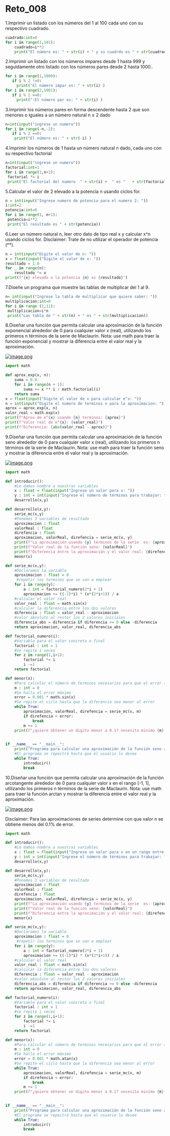 # Reto_008
1.Imprimir un listado con los números del 1 al 100 cada uno con su respectivo cuadrado.
```python
cuadrado:int=0
for i in range(1,101):
    cuadrado=i**2
    print("El número es: " + str(i) + " y su cuadrdo es " + str(cuadrado))  
```

2.Imprimir un listado con los números impares desde 1 hasta 999 y seguidamente otro listado con los números pares desde 2 hasta 1000..
```python
for i in range(1,1000):
   if i % 2 !=0:
     print("El número impar es: " + str(i) )  
for i in range(2,1001):
   if i % 2 ==0:
     print("-El número par es: " + str(i) )  
```

3.Imprimir los números pares en forma descendente hasta 2 que son menores o iguales a un número natural n ≥ 2 dado
```python
n=int(input("ingrese un numero"))
for i in range(-n,-2): 
   if i % 2 ==0:
    print("El número es: " + str(-i) )  
```

4.Imprimir los números de 1 hasta un número natural n dado, cada uno con su respectivo factorial
```python
n=int(input("ingrese un numero"))
factorial:int=1
for i in range(1,n+1): 
 factorial *= i
 print("El factorial del numero  " + str(i) +  " es "   + str(factorial)) 
```

5.Calcular el valor de 2 elevado a la potencia n usando ciclos for.
```python
n = int(input("Ingrese numero de potencia para el numero 2: "))
i:int=2
potencia:int=0
for i in range(1, n+1):
 potencia=i**2
 print("El resultado es " + str(potencia)) 
```

6.Leer un número natural n, leer otro dato de tipo real x y calcular x^n usando ciclos for. Disclaimer: Trate de no utilizar el operador de potencia (**).
```python
n = int(input("Digite el valor de n: "))
x = float(input("Digite el valor de x: "))
resultado = 1.0
for _ in range(n):
    resultado *= x
print(f"{x} elevado a la potencia {n} es {resultado}")
```
7.Diseñe un programa que muestre las tablas de multiplicar del 1 al 9.
```python
n= int(input("Ingrese la tabla de multiplicar que quiere saber: "))
multiplicacion:int=0
for i in range (1,11):
 multiplicacion=i*n
 print("Las tabla de " + str(n) + " es " + str(multiplicacion)) 
```

8.Diseñar una función que permita calcular una aproximación de la función exponencial alrededor de 0 para cualquier valor x (real), utilizando los primeros n términos de la serie de Maclaurin. Nota: use math para traer la función exponencial y mostrar la diferencia entre el valor real y la aproximación.

[![image.png](https://i.postimg.cc/brc6HGX7/image.png)](https://postimg.cc/hzsbKtts)
```python
import math

def aprox_exp(x, n):
    suma = 0.0
    for i in range(n + 1):
        suma += x ** i / math.factorial(i)
    return suma
x = float(input("Digite el valor de x para calcular e^x: "))
n = int(input("Digite el numero de terminos n para la aproximacion: "))
aprox = aprox_exp(x, n)
valor_real = math.exp(x)
print(f"Aprox de e^{x} usando {n} terminos: {aprox}")
print(f"Valor real de e^{x}: {valor_real}")
print(f"Diferencia: {abs(valor_real - aprox)}")
```
9.Diseñar una función que permita calcular una aproximación de la función seno alrededor de 0 para cualquier valor x (real), utilizando los primeros n términos de la serie de Maclaurin. Nota: use math para traer la función seno y mostrar la diferencia entre el valor real y la aproximación.

[![image.png](https://i.postimg.cc/v8rXwZwm/image.png)](https://postimg.cc/MXG1yxTk)

```python
import math

def introducir():
    #Le damos nombre a nuestras variables
    x : float = float(input("Ingrese un valor para x: "))
    y : int = int(input("Ingrese el número de términos para trabajar: "))
    desarrollo(x,y)

def desarrollo(x,y):
    serie_mc(x,y)
    #Ponemos 3 variables de resultado
    aproximacion : float
    valorReal : float
    direfencia : float
    aproximacion, valorReal, direfencia = serie_mc(x, y)
    print(f"La aproximación usando {y} términos de la serie  es: {aproximacion}")
    print(f"Valor real de la función seno: {valorReal}")
    print(f"Diferencia entre la aproximación y el valor real: {direfencia}")
    menor(x)

def serie_mc(x,y):
    #Declaramos la variable
    aproximacion : float = 0
     #repetir los terminos que se van a emplear
    for i in range(y):
        a : int = factorial_numero(2*i + 1)
        aproximacion += ((-1)*i) * (x*(2*i+1)) / a
    #calcular el valor real
    valor_real : float = math.sin(x)
    #calcular la diferencia entre los dos valores
    diferencia : float = valor_real - aproximacion
    #valor absoluto al restar los 2 valores iniciales
    diferencia_abs = diferencia if diferencia >= 0 else -diferencia
    return aproximacion, valor_real, diferencia_abs

def factorial_numero(i):
    #Variable para el valor concreto o final
    factorial : int = 1
    #se repite i veces
    for z in range(1,i+1):
        factorial *= i
        i -=1
    return factorial

def menor(x):
    #Para calcular el número de terminos necesarios para que el error sea menor al 0.1%
    m : int = 0
    #Se halla el error máximo
    error = 0.001 * math.sin(x)
    #Se repite el ciclo hasta que la diferencia sea menor al error
    while True:
        aproximacion, valorReal, direfencia = serie_mc(x, m)
        if direfencia < error:
            break
        m += 1
    print(f"¿quiere obtener un digito menor a 0.1? necesita minimo {m} términos.")
        

if __name__ == "__main__":
    print("Programa para calcular una aproximación de la función seno alrededor de 0 para cualquier valor x (real), utilizando los primeros y términos de la serie de serie_mc.")
    #El programa se repeitrá hasta que el usuario lo desee
    while True:
        introducir()
        break
```

10.Diseñar una función que permita calcular una aproximación de la función arcotangente alrededor de 0 para cualquier valor x en el rango [-1, 1], utilizando los primeros n términos de la serie de Maclaurin. Nota: use math para traer la función arctan y mostrar la diferencia entre el valor real y la aproximación.

[![image.png](https://i.postimg.cc/DfBj4NWd/image.png)](https://postimg.cc/jCnQGZ4L)


Disclaimer: Para las aproximaciones de series determine con que valor n se obtiene menos del 0.1% de error.

```python
import math

def introducir():
    #Le damos nombre a nuestras variables
    x : float = float(input("Ingrese un valor para x en un rango entre -01 , 0.1: "))
    y : int = int(input("Ingrese el número de términos para trabajar: "))
    desarrollo(x,y)

def desarrollo(x,y):
    serie_mc(x,y)
    #Ponemos 3 variables de resultado
    aproximacion : float
    valorReal : float
    direfencia : float
    aproximacion, valorReal, direfencia = serie_mc(x, y)
    print(f"La aproximación usando {y} términos de la serie  es: {aproximacion}")
    print(f"Valor real de la función seno: {valorReal}")
    print(f"Diferencia entre la aproximación y el valor real: {direfencia}")
    menor(x)

def serie_mc(x,y):
    #Declaramos la variable
    aproximacion : float = 0
     #repetir los terminos que se van a emplear
    for i in range(y):
        a : int = factorial_numero(2*i + 1)
        aproximacion += ((-1)*i) * (x*(2*i+1)) / a
    #calcular el valor real
    valor_real : float = math.sin(x)
    #calcular la diferencia entre los dos valores
    diferencia : float = valor_real - aproximacion
    #valor absoluto al restar los 2 valores iniciales
    diferencia_abs = diferencia if diferencia >= 0 else -diferencia
    return aproximacion, valor_real, diferencia_abs

def factorial_numero(i):
    #Variable para el valor concreto o final
    factorial : int = 1
    #se repite i veces
    for z in range(1,i+1):
        factorial *= i
        i -=1
    return factorial

def menor(x):
    #Para calcular el número de terminos necesarios para que el error sea menor al 0.1%
    m : int = 0
    #Se halla el error máximo
    error = 0.001 * math.atan(x)
    #Se repite el ciclo hasta que la diferencia sea menor al error
    while True:
        aproximacion, valorReal, direfencia = serie_mc(x, m)
        if direfencia < error:
            break
        m += 1
    print(f"¿quiere obtener un digito menor a 0.1? necesita minimo {m} términos.")
        

if __name__ == "__main__":
    print("Programa para calcular una aproximación de la función seno alrededor de 0 para cualquier valor x (real), utilizando los primeros y términos de la serie de serie_mc.")
    #El programa se repeitrá hasta que el usuario lo desee
    while True:
        introducir()
        break
```
